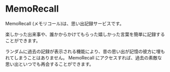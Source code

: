 # MemoRecall

MemoRecall (メモリコール)は、思い出記録サービスです。

楽しかった出来事や、誰かからかけてもらった嬉しかった言葉を簡単に記録することができます。

ランダムに過去の記録が表示される機能により、昔の思い出が記憶の彼方に埋もれてしまうことはありません。
MemoRecall にアクセスすれば、過去の素敵な思い出といつでも再会することができます。

